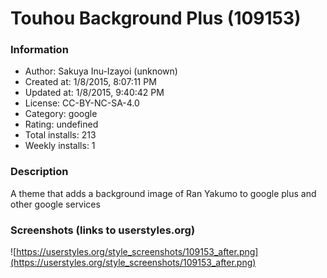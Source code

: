 # Touhou Background Plus (109153)

### Information
- Author: Sakuya Inu-Izayoi (unknown)
- Created at: 1/8/2015, 8:07:11 PM
- Updated at: 1/8/2015, 9:40:42 PM
- License:  CC-BY-NC-SA-4.0
- Category: google
- Rating: undefined
- Total installs: 213
- Weekly installs: 1


### Description
A theme that adds a background image of Ran Yakumo to google plus and other google services


### Screenshots (links to userstyles.org)
![https://userstyles.org/style_screenshots/109153_after.png](https://userstyles.org/style_screenshots/109153_after.png)


